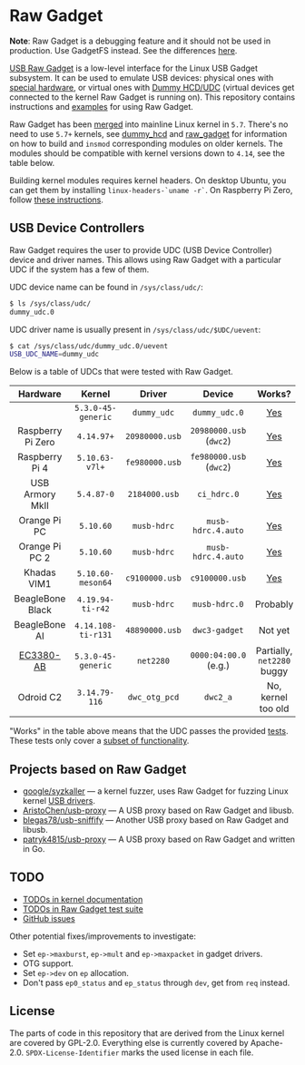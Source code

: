 Raw Gadget
==========

__Note__: Raw Gadget is a debugging feature and it should not be used in production. Use GadgetFS instead. See the differences [here](https://git.kernel.org/pub/scm/linux/kernel/git/torvalds/linux.git/tree/Documentation/usb/raw-gadget.rst).

[USB Raw Gadget](https://git.kernel.org/pub/scm/linux/kernel/git/torvalds/linux.git/tree/Documentation/usb/raw-gadget.rst) is a low-level interface for the Linux USB Gadget subsystem.
It can be used to emulate USB devices: physical ones with [special hardware](/README.md#usb-device-controllers), or virtual ones with [Dummy HCD/UDC](/dummy_hcd) (virtual devices get connected to the kernel Raw Gadget is running on).
This repository contains instructions and [examples](/examples) for using Raw Gadget.

Raw Gadget has been [merged](https://git.kernel.org/pub/scm/linux/kernel/git/torvalds/linux.git/commit/?id=f2c2e717642c66f7fe7e5dd69b2e8ff5849f4d10) into mainline Linux kernel in `5.7`.
There's no need to use `5.7+` kernels, see [dummy_hcd](/dummy_hcd) and [raw_gadget](/raw_gadget) for information on how to build and `insmod` corresponding modules on older kernels.
The modules should be compatible with kernel versions down to `4.14`, see the table below.

Building kernel modules requires kernel headers.
On desktop Ubuntu, you can get them by installing `` linux-headers-`uname -r` ``.
On Raspberry Pi Zero, follow [these instructions](https://github.com/notro/rpi-source/wiki).

## USB Device Controllers

Raw Gadget requires the user to provide UDC (USB Device Controller) device and driver names.
This allows using Raw Gadget with a particular UDC if the system has a few of them.

UDC device name can be found in `/sys/class/udc/`:

``` bash
$ ls /sys/class/udc/
dummy_udc.0
```

UDC driver name is usually present in `/sys/class/udc/$UDC/uevent`:

``` bash
$ cat /sys/class/udc/dummy_udc.0/uevent
USB_UDC_NAME=dummy_udc
```

Below is a table of UDCs that were tested with Raw Gadget.

| Hardware | Kernel | Driver | Device | Works? |
| :---: | :---: | :---: | :---: | :---: |
| | `5.3.0-45-generic` | `dummy_udc` | `dummy_udc.0` | [Yes](/tests#dummy-udc) |
| Raspberry Pi Zero | `4.14.97+` | `20980000.usb` | `20980000.usb` (`dwc2`) | [Yes](/tests#raspberry-pi-zero) |
| Raspberry Pi 4 | `5.10.63-v7l+` | `fe980000.usb` | `fe980000.usb` (`dwc2`) | [Yes](/tests#raspberry-pi-4) |
| USB Armory MkII | `5.4.87-0` | `2184000.usb` | `ci_hdrc.0` | [Yes](/tests#usb-armory-mkii) |
| Orange Pi PC | `5.10.60` | `musb-hdrc` | `musb-hdrc.4.auto` | [Yes](/tests#orange-pi-pc) |
| Orange Pi PC 2 | `5.10.60` | `musb-hdrc` | `musb-hdrc.4.auto` | [Yes](/tests#orange-pi-pc-2) |
| Khadas VIM1 | `5.10.60-meson64` | `c9100000.usb` | `c9100000.usb` | [Yes](/tests#khadas-vim1) |
| BeagleBone Black | `4.19.94-ti-r42` | `musb-hdrc` | `musb-hdrc.0` | Probably |
| BeagleBone AI | `4.14.108-ti-r131` | `48890000.usb` | `dwc3-gadget` | Not yet |
| [EC3380-AB](http://www.hwtools.net/Adapter/EC3380-AB.html) | `5.3.0-45-generic` | `net2280` | `0000:04:00.0` (e.g.) | Partially,<br />`net2280` buggy |
| Odroid C2 | `3.14.79-116` | `dwc_otg_pcd` | `dwc2_a` | No, kernel too old |

"Works" in the table above means that the UDC passes the provided [tests](/tests).
These tests only cover a [subset of functionality](/tests#todo).

## Projects based on Raw Gadget

* [google/syzkaller](https://github.com/google/syzkaller) — a kernel fuzzer, uses Raw Gadget for fuzzing Linux kernel [USB drivers](https://github.com/google/syzkaller/blob/master/docs/linux/external_fuzzing_usb.md).
* [AristoChen/usb-proxy](https://github.com/AristoChen/usb-proxy) — A USB proxy based on Raw Gadget and libusb.
* [blegas78/usb-sniffify](https://github.com/blegas78/usb-sniffify) — Another USB proxy based on Raw Gadget and libusb.
* [patryk4815/usb-proxy](https://github.com/patryk4815/usb-proxy) — A USB proxy based on Raw Gadget and written in Go.

## TODO

* [TODOs in kernel documentation](https://elixir.bootlin.com/linux/v5.7/source/Documentation/usb/raw-gadget.rst#L74)
* [TODOs in Raw Gadget test suite](/tests#todo)
* [GitHub issues](https://github.com/xairy/raw-gadget/issues)

Other potential fixes/improvements to investigate:

* Set `ep->maxburst`, `ep->mult` and `ep->maxpacket` in gadget drivers.
* OTG support.
* Set `ep->dev` on `ep` allocation.
* Don't pass `ep0_status` and `ep_status` through `dev`, get from `req` instead.

## License

The parts of code in this repository that are derived from the Linux kernel are covered by GPL-2.0. Everything else is currently covered by Apache-2.0. `SPDX-License-Identifier` marks the used license in each file.
